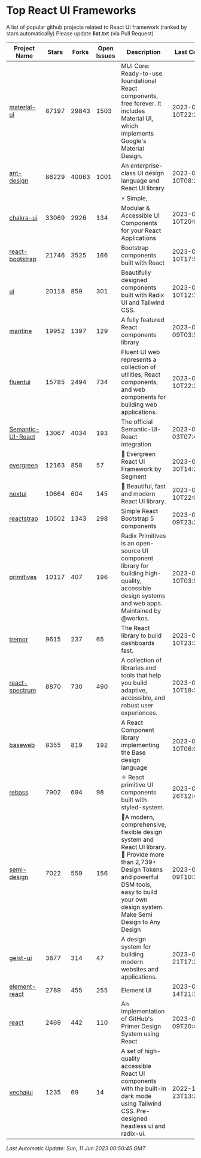 # Top React UI Frameworks

A list of popular github projects related to React UI framework (ranked by stars automatically)
Please update **list.txt** (via Pull Request)

| Project Name | Stars | Forks | Open Issues | Description | Last Commit |
| ------------ | ----- | ----- | ----------- | ----------- | ----------- |
| [material-ui](https://github.com/mui/material-ui) |87197|29843|1503|MUI Core: Ready-to-use foundational React components, free forever. It includes Material UI, which implements Google&#39;s Material Design.|2023-06-10T22:27:46Z|
| [ant-design](https://github.com/ant-design/ant-design) |86229|40063|1001|An enterprise-class UI design language and React UI library|2023-06-10T08:20:49Z|
| [chakra-ui](https://github.com/chakra-ui/chakra-ui) |33069|2926|134|⚡️ Simple, Modular &amp; Accessible UI Components for your React Applications|2023-06-10T20:00:49Z|
| [react-bootstrap](https://github.com/react-bootstrap/react-bootstrap) |21746|3525|166|Bootstrap components built with React|2023-06-10T17:52:39Z|
| [ui](https://github.com/shadcn/ui) |20118|859|301|Beautifully designed components built with Radix UI and Tailwind CSS.|2023-06-10T12:18:42Z|
| [mantine](https://github.com/mantinedev/mantine) |19952|1397|129|A fully featured React components library|2023-06-09T03:59:48Z|
| [fluentui](https://github.com/microsoft/fluentui) |15785|2494|734|Fluent UI web represents a collection of utilities, React components, and web components for building web applications.|2023-06-10T22:29:36Z|
| [Semantic-UI-React](https://github.com/Semantic-Org/Semantic-UI-React) |13067|4034|193|The official Semantic-UI-React integration|2023-06-03T07:47:47Z|
| [evergreen](https://github.com/segmentio/evergreen) |12163|858|57|🌲 Evergreen React UI Framework by Segment|2023-05-30T14:21:51Z|
| [nextui](https://github.com/nextui-org/nextui) |10664|604|145|🚀   Beautiful, fast and modern React UI library.|2023-06-10T22:04:02Z|
| [reactstrap](https://github.com/reactstrap/reactstrap) |10502|1343|298|Simple React Bootstrap 5 components|2023-06-09T23:25:27Z|
| [primitives](https://github.com/radix-ui/primitives) |10117|407|196|Radix Primitives is an open-source UI component library for building high-quality, accessible design systems and web apps. Maintained by @workos.|2023-06-10T03:56:58Z|
| [tremor](https://github.com/tremorlabs/tremor) |9615|237|65|The React library to build dashboards fast.|2023-06-10T23:39:54Z|
| [react-spectrum](https://github.com/adobe/react-spectrum) |8870|730|490|A collection of libraries and tools that help you build adaptive, accessible, and robust user experiences.|2023-06-10T19:35:42Z|
| [baseweb](https://github.com/uber/baseweb) |8355|819|192|A React Component library implementing the Base design language|2023-06-10T06:00:30Z|
| [rebass](https://github.com/rebassjs/rebass) |7902|694|98|:atom_symbol: React primitive UI components built with styled-system.|2023-01-26T12:47:44Z|
| [semi-design](https://github.com/DouyinFE/semi-design) |7022|559|156|🚀A modern, comprehensive, flexible design system and React UI library. 🎨 Provide more than 2,739+ Design Tokens and powerful DSM tools, easy to build your own design system. Make Semi Design to Any Design|2023-06-09T10:38:30Z|
| [geist-ui](https://github.com/geist-org/geist-ui) |3877|314|47|A design system for building modern websites and applications.|2023-04-21T17:25:25Z|
| [element-react](https://github.com/ElemeFE/element-react) |2789|455|255|Element UI|2023-01-14T21:13:08Z|
| [react](https://github.com/primer/react) |2469|442|110|An implementation of GitHub&#39;s Primer Design System using React|2023-06-09T20:49:27Z|
| [vechaiui](https://github.com/vechai/vechaiui) |1235|69|14|A set of high-quality accessible React UI components with the built-in dark mode using Tailwind CSS. Pre-designed headless ui and radix-ui.|2022-12-23T13:29:41Z|

*Last Automatic Update: Sun, 11 Jun 2023 00:50:45 GMT*